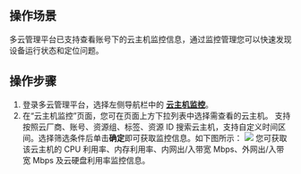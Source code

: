 ## 操作场景
多云管理平台已支持查看账号下的云主机监控信息，通过监控管理您可以快速发现设备运行状态和定位问题。


## 操作步骤
1. 登录多云管理平台，选择左侧导航栏中的 **[云主机监控](https://cmp.tencent.cn/resource/monitor/cloud-host)**。
2. 在“云主机监控”页面，您可在页面上方下拉列表中选择需查看的云主机。
支持按照云厂商、账号、资源组、标签、资源 ID 搜索云主机，支持自定义时间区间。选择筛选条件后单击**确定**即可获取监控信息。如下图所示：
![](https://qcloudimg.tencent-cloud.cn/raw/0d1496c18b807689a8e97f33f3720baa.png)
您可获取该云主机的 CPU 利用率、内存利用率、内网出/入带宽 Mbps、外网出/入带宽 Mbps 及云硬盘利用率监控信息。

